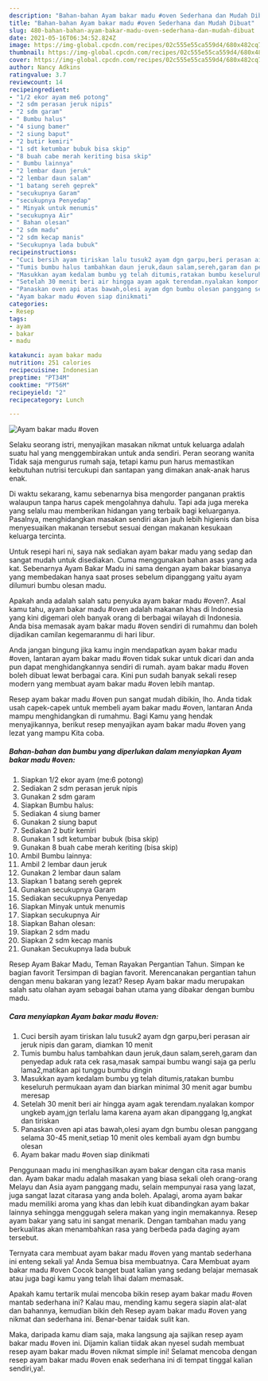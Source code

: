 ```yaml
---
description: "Bahan-bahan Ayam bakar madu #oven Sederhana dan Mudah Dibuat"
title: "Bahan-bahan Ayam bakar madu #oven Sederhana dan Mudah Dibuat"
slug: 480-bahan-bahan-ayam-bakar-madu-oven-sederhana-dan-mudah-dibuat
date: 2021-05-16T06:34:52.824Z
image: https://img-global.cpcdn.com/recipes/02c555e55ca559d4/680x482cq70/ayam-bakar-madu-oven-foto-resep-utama.jpg
thumbnail: https://img-global.cpcdn.com/recipes/02c555e55ca559d4/680x482cq70/ayam-bakar-madu-oven-foto-resep-utama.jpg
cover: https://img-global.cpcdn.com/recipes/02c555e55ca559d4/680x482cq70/ayam-bakar-madu-oven-foto-resep-utama.jpg
author: Nancy Adkins
ratingvalue: 3.7
reviewcount: 14
recipeingredient:
- "1/2 ekor ayam me6 potong"
- "2 sdm perasan jeruk nipis"
- "2 sdm garam"
- " Bumbu halus"
- "4 siung bamer"
- "2 siung baput"
- "2 butir kemiri"
- "1 sdt ketumbar bubuk bisa skip"
- "8 buah cabe merah keriting bisa skip"
- " Bumbu lainnya"
- "2 lembar daun jeruk"
- "2 lembar daun salam"
- "1 batang sereh geprek"
- "secukupnya Garam"
- "secukupnya Penyedap"
- " Minyak untuk menumis"
- "secukupnya Air"
- " Bahan olesan"
- "2 sdm madu"
- "2 sdm kecap manis"
- "Secukupnya lada bubuk"
recipeinstructions:
- "Cuci bersih ayam tiriskan lalu tusuk2 ayam dgn garpu,beri perasan air jeruk nipis dan garam, diamkan 10 menit"
- "Tumis bumbu halus tambahkan daun jeruk,daun salam,sereh,garam dan penyedap aduk rata cek rasa,masak sampai bumbu wangi saja ga perlu lama2,matikan api tunggu bumbu dingin"
- "Masukkan ayam kedalam bumbu yg telah ditumis,ratakan bumbu keseluruh permukaan ayam dan biarkan minimal 30 menit agar bumbu meresap"
- "Setelah 30 menit beri air hingga ayam agak terendam.nyalakan kompor ungkeb ayam,jgn terlalu lama karena ayam akan dipanggang lg,angkat dan tiriskan"
- "Panaskan oven api atas bawah,olesi ayam dgn bumbu olesan panggang selama 30-45 menit,setiap 10 menit oles kembali ayam dgn bumbu olesan"
- "Ayam bakar madu #oven siap dinikmati"
categories:
- Resep
tags:
- ayam
- bakar
- madu

katakunci: ayam bakar madu 
nutrition: 251 calories
recipecuisine: Indonesian
preptime: "PT34M"
cooktime: "PT56M"
recipeyield: "2"
recipecategory: Lunch

---
```



![Ayam bakar madu #oven](https://img-global.cpcdn.com/recipes/02c555e55ca559d4/680x482cq70/ayam-bakar-madu-oven-foto-resep-utama.jpg)

Selaku seorang istri, menyajikan masakan nikmat untuk keluarga adalah suatu hal yang menggembirakan untuk anda sendiri. Peran seorang  wanita Tidak saja mengurus rumah saja, tetapi kamu pun harus memastikan kebutuhan nutrisi tercukupi dan santapan yang dimakan anak-anak harus enak.

Di waktu  sekarang, kamu sebenarnya bisa mengorder panganan praktis walaupun tanpa harus capek mengolahnya dahulu. Tapi ada juga mereka yang selalu mau memberikan hidangan yang terbaik bagi keluarganya. Pasalnya, menghidangkan masakan sendiri akan jauh lebih higienis dan bisa menyesuaikan makanan tersebut sesuai dengan makanan kesukaan keluarga tercinta. 

Untuk resepi hari ni, saya nak sediakan ayam bakar madu yang sedap dan sangat mudah untuk disediakan. Cuma menggunakan bahan asas yang ada kat. Sebenarnya Ayam Bakar Madu ini sama dengan ayam bakar biasanya yang membedakan hanya saat proses sebelum dipanggang yaitu ayam dilumuri bumbu olesan madu.

Apakah anda adalah salah satu penyuka ayam bakar madu #oven?. Asal kamu tahu, ayam bakar madu #oven adalah makanan khas di Indonesia yang kini digemari oleh banyak orang di berbagai wilayah di Indonesia. Anda bisa memasak ayam bakar madu #oven sendiri di rumahmu dan boleh dijadikan camilan kegemaranmu di hari libur.

Anda jangan bingung jika kamu ingin mendapatkan ayam bakar madu #oven, lantaran ayam bakar madu #oven tidak sukar untuk dicari dan anda pun dapat menghidangkannya sendiri di rumah. ayam bakar madu #oven boleh dibuat lewat berbagai cara. Kini pun sudah banyak sekali resep modern yang membuat ayam bakar madu #oven lebih mantap.

Resep ayam bakar madu #oven pun sangat mudah dibikin, lho. Anda tidak usah capek-capek untuk membeli ayam bakar madu #oven, lantaran Anda mampu menghidangkan di rumahmu. Bagi Kamu yang hendak menyajikannya, berikut resep menyajikan ayam bakar madu #oven yang lezat yang mampu Kita coba.

<!--inarticleads1-->

##### Bahan-bahan dan bumbu yang diperlukan dalam menyiapkan Ayam bakar madu #oven:

1. Siapkan 1/2 ekor ayam (me:6 potong)
1. Sediakan 2 sdm perasan jeruk nipis
1. Gunakan 2 sdm garam
1. Siapkan  Bumbu halus:
1. Sediakan 4 siung bamer
1. Gunakan 2 siung baput
1. Sediakan 2 butir kemiri
1. Gunakan 1 sdt ketumbar bubuk (bisa skip)
1. Gunakan 8 buah cabe merah keriting (bisa skip)
1. Ambil  Bumbu lainnya:
1. Ambil 2 lembar daun jeruk
1. Gunakan 2 lembar daun salam
1. Siapkan 1 batang sereh geprek
1. Gunakan secukupnya Garam
1. Sediakan secukupnya Penyedap
1. Siapkan  Minyak untuk menumis
1. Siapkan secukupnya Air
1. Siapkan  Bahan olesan:
1. Siapkan 2 sdm madu
1. Siapkan 2 sdm kecap manis
1. Gunakan Secukupnya lada bubuk


Resep Ayam Bakar Madu, Teman Rayakan Pergantian Tahun. Simpan ke bagian favorit Tersimpan di bagian favorit. Merencanakan pergantian tahun dengan menu bakaran yang lezat? Resep Ayam bakar madu merupakan salah satu olahan ayam sebagai bahan utama yang dibakar dengan bumbu madu. 

<!--inarticleads2-->

##### Cara menyiapkan Ayam bakar madu #oven:

1. Cuci bersih ayam tiriskan lalu tusuk2 ayam dgn garpu,beri perasan air jeruk nipis dan garam, diamkan 10 menit
1. Tumis bumbu halus tambahkan daun jeruk,daun salam,sereh,garam dan penyedap aduk rata cek rasa,masak sampai bumbu wangi saja ga perlu lama2,matikan api tunggu bumbu dingin
1. Masukkan ayam kedalam bumbu yg telah ditumis,ratakan bumbu keseluruh permukaan ayam dan biarkan minimal 30 menit agar bumbu meresap
1. Setelah 30 menit beri air hingga ayam agak terendam.nyalakan kompor ungkeb ayam,jgn terlalu lama karena ayam akan dipanggang lg,angkat dan tiriskan
1. Panaskan oven api atas bawah,olesi ayam dgn bumbu olesan panggang selama 30-45 menit,setiap 10 menit oles kembali ayam dgn bumbu olesan
1. Ayam bakar madu #oven siap dinikmati


Penggunaan madu ini menghasilkan ayam bakar dengan cita rasa manis dan. Ayam bakar madu adalah masakan yang biasa sekali oleh orang-orang Melayu dan Asia ayam panggang madu, selain mempunyai rasa yang lazat, juga sangat lazat citarasa yang anda boleh. Apalagi, aroma ayam bakar madu memiliki aroma yang khas dan lebih kuat dibandingkan ayam bakar lainnya sehingga menggugah selera makan yang ingin memakannya. Resep ayam bakar yang satu ini sangat menarik. Dengan tambahan madu yang berkualitas akan menambahkan rasa yang berbeda pada daging ayam tersebut. 

Ternyata cara membuat ayam bakar madu #oven yang mantab sederhana ini enteng sekali ya! Anda Semua bisa membuatnya. Cara Membuat ayam bakar madu #oven Cocok banget buat kalian yang sedang belajar memasak atau juga bagi kamu yang telah lihai dalam memasak.

Apakah kamu tertarik mulai mencoba bikin resep ayam bakar madu #oven mantab sederhana ini? Kalau mau, mending kamu segera siapin alat-alat dan bahannya, kemudian bikin deh Resep ayam bakar madu #oven yang nikmat dan sederhana ini. Benar-benar taidak sulit kan. 

Maka, daripada kamu diam saja, maka langsung aja sajikan resep ayam bakar madu #oven ini. Dijamin kalian tiidak akan nyesel sudah membuat resep ayam bakar madu #oven nikmat simple ini! Selamat mencoba dengan resep ayam bakar madu #oven enak sederhana ini di tempat tinggal kalian sendiri,ya!.

